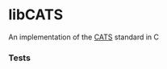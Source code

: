 # libCATS
An implementation of the [CATS](https://cats.radio/) standard in C

### Tests
<testResult>
